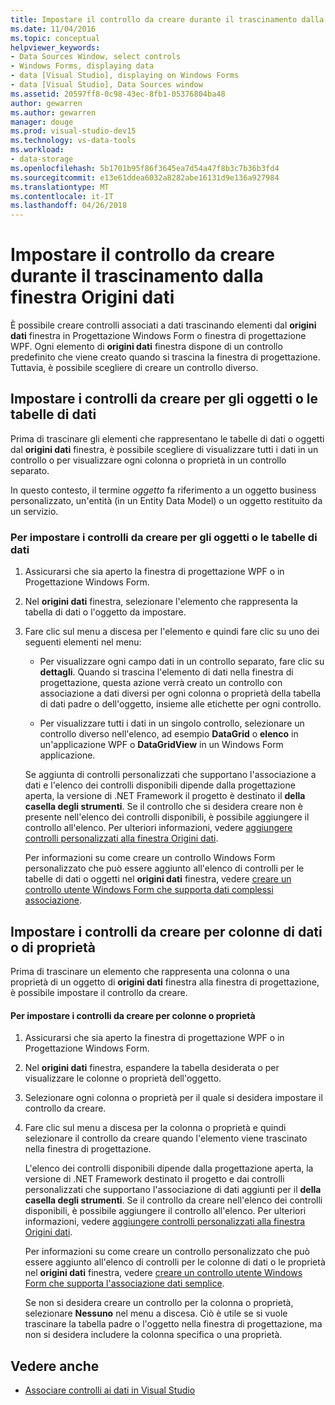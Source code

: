 ```yaml
---
title: Impostare il controllo da creare durante il trascinamento dalla finestra Origini dati
ms.date: 11/04/2016
ms.topic: conceptual
helpviewer_keywords:
- Data Sources Window, select controls
- Windows Forms, displaying data
- data [Visual Studio], displaying on Windows Forms
- data [Visual Studio], Data Sources window
ms.assetid: 20597ff8-0c98-43ec-8fb1-05376804ba48
author: gewarren
ms.author: gewarren
manager: douge
ms.prod: visual-studio-dev15
ms.technology: vs-data-tools
ms.workload:
- data-storage
ms.openlocfilehash: 5b1701b95f86f3645ea7d54a47f8b3c7b36b3fd4
ms.sourcegitcommit: e13e61ddea6032a8282abe16131d9e136a927984
ms.translationtype: MT
ms.contentlocale: it-IT
ms.lasthandoff: 04/26/2018
---
```

# <a name="set-the-control-to-be-created-when-dragging-from-the-data-sources-window"></a>Impostare il controllo da creare durante il trascinamento dalla finestra Origini dati
È possibile creare controlli associati a dati trascinando elementi dal **origini dati** finestra in Progettazione Windows Form o finestra di progettazione WPF. Ogni elemento di **origini dati** finestra dispone di un controllo predefinito che viene creato quando si trascina la finestra di progettazione. Tuttavia, è possibile scegliere di creare un controllo diverso.

## <a name="set-the-controls-to-be-created-for-data-tables-or-objects"></a>Impostare i controlli da creare per gli oggetti o le tabelle di dati
Prima di trascinare gli elementi che rappresentano le tabelle di dati o oggetti dal **origini dati** finestra, è possibile scegliere di visualizzare tutti i dati in un controllo o per visualizzare ogni colonna o proprietà in un controllo separato.

In questo contesto, il termine *oggetto* fa riferimento a un oggetto business personalizzato, un'entità (in un Entity Data Model) o un oggetto restituito da un servizio.

### <a name="to-set-the-controls-to-be-created-for-data-tables-or-objects"></a>Per impostare i controlli da creare per gli oggetti o le tabelle di dati

1.  Assicurarsi che sia aperto la finestra di progettazione WPF o in Progettazione Windows Form.

2.  Nel **origini dati** finestra, selezionare l'elemento che rappresenta la tabella di dati o l'oggetto da impostare.

3.  Fare clic sul menu a discesa per l'elemento e quindi fare clic su uno dei seguenti elementi nel menu:

    -   Per visualizzare ogni campo dati in un controllo separato, fare clic su **dettagli**. Quando si trascina l'elemento di dati nella finestra di progettazione, questa azione verrà creato un controllo con associazione a dati diversi per ogni colonna o proprietà della tabella di dati padre o dell'oggetto, insieme alle etichette per ogni controllo.

    -   Per visualizzare tutti i dati in un singolo controllo, selezionare un controllo diverso nell'elenco, ad esempio **DataGrid** o **elenco** in un'applicazione WPF o **DataGridView** in un Windows Form applicazione.

    Se aggiunta di controlli personalizzati che supportano l'associazione a dati e l'elenco dei controlli disponibili dipende dalla progettazione aperta, la versione di .NET Framework il progetto è destinato il **della casella degli strumenti**. Se il controllo che si desidera creare non è presente nell'elenco dei controlli disponibili, è possibile aggiungere il controllo all'elenco. Per ulteriori informazioni, vedere [aggiungere controlli personalizzati alla finestra Origini dati](../data-tools/add-custom-controls-to-the-data-sources-window.md).

    Per informazioni su come creare un controllo Windows Form personalizzato che può essere aggiunto all'elenco di controlli per le tabelle di dati o oggetti nel **origini dati** finestra, vedere [creare un controllo utente Windows Form che supporta dati complessi associazione](../data-tools/create-a-windows-forms-user-control-that-supports-complex-data-binding.md).

## <a name="set-the-controls-to-be-created-for-data-columns-or-properties"></a>Impostare i controlli da creare per colonne di dati o di proprietà
Prima di trascinare un elemento che rappresenta una colonna o una proprietà di un oggetto di **origini dati** finestra alla finestra di progettazione, è possibile impostare il controllo da creare.

#### <a name="to-set-the-controls-to-be-created-for-columns-or-properties"></a>Per impostare i controlli da creare per colonne o proprietà

1.  Assicurarsi che sia aperto la finestra di progettazione WPF o in Progettazione Windows Form.

2.  Nel **origini dati** finestra, espandere la tabella desiderata o per visualizzare le colonne o proprietà dell'oggetto.

3.  Selezionare ogni colonna o proprietà per il quale si desidera impostare il controllo da creare.

4.  Fare clic sul menu a discesa per la colonna o proprietà e quindi selezionare il controllo da creare quando l'elemento viene trascinato nella finestra di progettazione.

     L'elenco dei controlli disponibili dipende dalla progettazione aperta, la versione di .NET Framework destinato il progetto e dai controlli personalizzati che supportano l'associazione di dati aggiunti per il **della casella degli strumenti**. Se il controllo da creare nell'elenco dei controlli disponibili, è possibile aggiungere il controllo all'elenco. Per ulteriori informazioni, vedere [aggiungere controlli personalizzati alla finestra Origini dati](../data-tools/add-custom-controls-to-the-data-sources-window.md).

     Per informazioni su come creare un controllo personalizzato che può essere aggiunto all'elenco di controlli per le colonne di dati o le proprietà nel **origini dati** finestra, vedere [creare un controllo utente Windows Form che supporta l'associazione dati semplice](../data-tools/create-a-windows-forms-user-control-that-supports-simple-data-binding.md).

     Se non si desidera creare un controllo per la colonna o proprietà, selezionare **Nessuno** nel menu a discesa. Ciò è utile se si vuole trascinare la tabella padre o l'oggetto nella finestra di progettazione, ma non si desidera includere la colonna specifica o una proprietà.

## <a name="see-also"></a>Vedere anche

- [Associare controlli ai dati in Visual Studio](../data-tools/bind-controls-to-data-in-visual-studio.md)